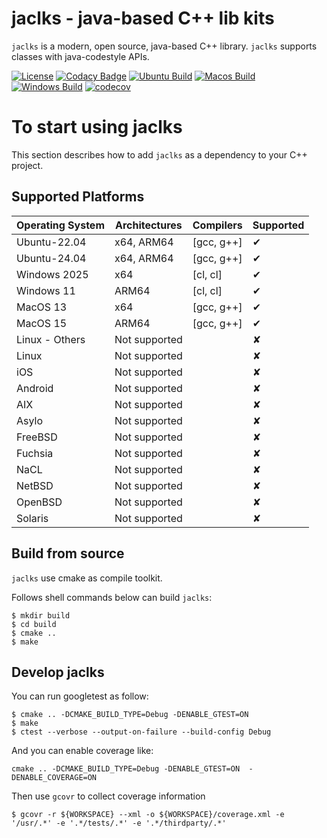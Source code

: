 jaclks - java-based C++ lib kits
================================

`jaclks` is a modern, open source, java-based C++ library. `jaclks` supports classes with java-codestyle APIs.

[![License](https://img.shields.io/badge/License-Apache_2.0-blue.svg)](https://opensource.org/licenses/Apache-2.0)
[![Codacy Badge](https://app.codacy.com/project/badge/Grade/5d38d4632b164f1593dfb364cd0252fe)](https://app.codacy.com/gh/BossZou/jaclks/dashboard?utm_source=gh&utm_medium=referral&utm_content=&utm_campaign=Badge_grade)
[![Ubuntu Build](https://github.com/BossZou/jaclks/actions/workflows/ubuntu-build.yml/badge.svg)](https://github.com/BossZou/jaclks/actions/workflows/ubuntu-build.yml)
[![Macos Build](https://github.com/BossZou/jaclks/actions/workflows/macos-build.yml/badge.svg)](https://github.com/BossZou/jaclks/actions/workflows/macos-build.yml)
[![Windows Build](https://github.com/BossZou/jaclks/actions/workflows/windows-build.yml/badge.svg)](https://github.com/BossZou/jaclks/actions/workflows/windows-build.yml)
[![codecov](https://codecov.io/gh/BossZou/jaclks/graph/badge.svg?token=SGY77PRJI1)](https://codecov.io/gh/BossZou/jaclks)

# To start using jaclks

This section describes how to add `jaclks` as a dependency to your C++ project.

## Supported Platforms

| Operating System | Architectures | Compilers  | Supported |
|------------------|---------------|------------|-----------|
| Ubuntu-22.04     | x64, ARM64    | [gcc, g++] | &#10004;  |
| Ubuntu-24.04     | x64, ARM64    | [gcc, g++] | &#10004;  |
| Windows 2025     | x64           | [cl, cl]   | &#10004;  |
| Windows 11       | ARM64         | [cl, cl]   | &#10004;  |
| MacOS 13         | x64           | [gcc, g++] | &#10004;  |
| MacOS 15         | ARM64         | [gcc, g++] | &#10004;  |
| Linux - Others   | Not supported |            | &#10008;  |
| Linux            | Not supported |            | &#10008;  |
| iOS              | Not supported |            | &#10008;  |
| Android          | Not supported |            | &#10008;  |
| AIX              | Not supported |            | &#10008;  |
| Asylo            | Not supported |            | &#10008;  |
| FreeBSD          | Not supported |            | &#10008;  |
| Fuchsia          | Not supported |            | &#10008;  |
| NaCL             | Not supported |            | &#10008;  |
| NetBSD           | Not supported |            | &#10008;  |
| OpenBSD          | Not supported |            | &#10008;  |
| Solaris          | Not supported |            | &#10008;  |

## Build from source

`jaclks` use cmake as compile toolkit. 

Follows shell commands below can build `jaclks`:
```shell
$ mkdir build
$ cd build
$ cmake .. 
$ make
```

## Develop jaclks

You can run googletest as follow:
```shell
$ cmake .. -DCMAKE_BUILD_TYPE=Debug -DENABLE_GTEST=ON
$ make
$ ctest --verbose --output-on-failure --build-config Debug
```

And you can enable coverage like:
```shell
cmake .. -DCMAKE_BUILD_TYPE=Debug -DENABLE_GTEST=ON  -DENABLE_COVERAGE=ON
```

Then use `gcovr` to collect coverage information
```shell
$ gcovr -r ${WORKSPACE} --xml -o ${WORKSPACE}/coverage.xml -e '/usr/.*' -e '.*/tests/.*' -e '.*/thirdparty/.*'
```
